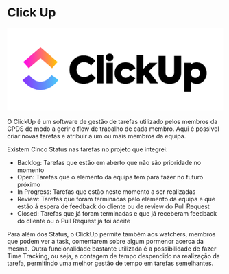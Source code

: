 
# Click Up

![Click Up logo](.gitbook/assets/clickUp.png)

O ClickUp é um software de gestão de tarefas utilizado pelos membros da CPDS de modo a gerir o flow de trabalho de cada membro. Aqui é possivel criar novas tarefas e atribuir  a um ou mais membros da equipa.

Existem Cinco Status nas tarefas no projeto que integrei:

* Backlog: Tarefas que estão em aberto que não são prioridade no momento
* Open: Tarefas que o elemento da equipa tem para fazer no futuro próximo
* In Progress: Tarefas que estão neste momento a ser realizadas
* Review: Tarefas que foram terminadas pelo elemento da equipa e que estão á espera de feedback do cliente ou de review do Pull Request
* Closed: Tarefas que já foram terminadas e que já receberam feedback do cliente ou o Pull Request já foi aceite

Para além dos Status, o ClickUp permite também aos watchers, membros que podem ver a task, comentarem sobre algum pormenor acerca da mesma. Outra funcionalidade bastante utilizada é a possibilidade de fazer Time Tracking, ou seja,  a contagem de tempo despendido na realização da tarefa, permitindo uma melhor gestão de tempo em tarefas semelhantes.

